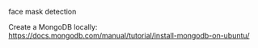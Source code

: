 face mask detection

Create a MongoDB locally: https://docs.mongodb.com/manual/tutorial/install-mongodb-on-ubuntu/